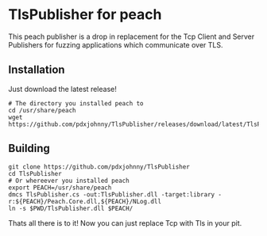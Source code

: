 # TlsPublisher for peach

This peach publisher is a drop in replacement for the Tcp Client and Server
Publishers for fuzzing applications which communicate over TLS.

## Installation

Just download the latest release!

```
# The directory you installed peach to
cd /usr/share/peach
wget https://github.com/pdxjohnny/TlsPublisher/releases/download/latest/TlsPublisher.dll
```

## Building

```
git clone https://github.com/pdxjohnny/TlsPublisher
cd TlsPublisher
# Or whereever you installed peach
export PEACH=/usr/share/peach
dmcs TlsPublisher.cs -out:TlsPublisher.dll -target:library -r:${PEACH}/Peach.Core.dll,${PEACH}/NLog.dll
ln -s $PWD/TlsPublisher.dll $PEACH/
```

Thats all there is to it! Now you can just replace Tcp with Tls in your pit.
